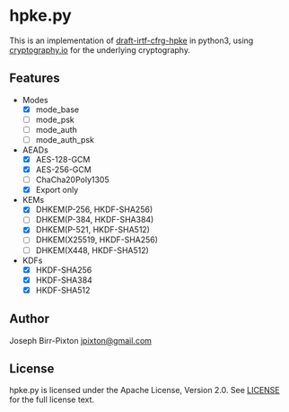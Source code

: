 # hpke.py

This is an implementation of [draft-irtf-cfrg-hpke](https://datatracker.ietf.org/doc/draft-irtf-cfrg-hpke/12/) in python3, using
[cryptography.io](https://cryptography.io) for the underlying cryptography.

## Features

 - Modes
   - [x] mode_base
   - [ ] mode_psk
   - [ ] mode_auth
   - [ ] mode_auth_psk
 - AEADs
   - [x] AES-128-GCM
   - [x] AES-256-GCM
   - [ ] ChaCha20Poly1305
   - [x] Export only
 - KEMs
   - [x] DHKEM(P-256, HKDF-SHA256)
   - [ ] DHKEM(P-384, HKDF-SHA384)
   - [x] DHKEM(P-521, HKDF-SHA512)
   - [ ] DHKEM(X25519, HKDF-SHA256)
   - [ ] DHKEM(X448, HKDF-SHA512)
 - KDFs
   - [x] HKDF-SHA256
   - [x] HKDF-SHA384
   - [x] HKDF-SHA512
   
## Author
Joseph Birr-Pixton <jpixton@gmail.com>
   
## License
hpke.py is licensed under the Apache License, Version 2.0. See
[LICENSE](LICENSE) for the full license text.

